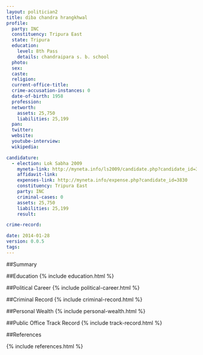 ```yaml
---
layout: politician2
title: diba chandra hrangkhwal
profile: 
  party: INC
  constituency: Tripura East
  state: Tripura
  education: 
    level: 8th Pass
    details: chandraipara s. b. school
  photo: 
  sex: 
  caste: 
  religion: 
  current-office-title: 
  crime-accusation-instances: 0
  date-of-birth: 1958
  profession: 
  networth: 
    assets: 25,750
    liabilities: 25,199
  pan: 
  twitter: 
  website: 
  youtube-interview: 
  wikipedia: 

candidature: 
  - election: Lok Sabha 2009
    myneta-link: http://myneta.info/ls2009/candidate.php?candidate_id=3830
    affidavit-link: 
    expenses-link: http://myneta.info/expense.php?candidate_id=3830
    constituency: Tripura East 
    party: INC
    criminal-cases: 0
    assets: 25,750
    liabilities: 25,199
    result:  

crime-record: 

date: 2014-01-28
version: 0.0.5
tags: 
---
```

##Summary


##Education
{% include education.html %}


##Political Career
{% include political-career.html %}


##Criminal Record
{% include criminal-record.html %}


##Personal Wealth
{% include personal-wealth.html %}


##Public Office Track Record
{% include track-record.html %}


##References


{% include references.html %}